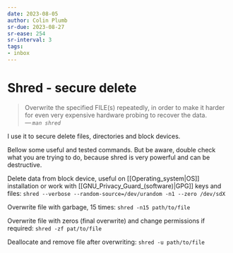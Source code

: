 ```yaml
---
date: 2023-08-05
author: Colin Plumb
sr-due: 2023-08-27
sr-ease: 254
sr-interval: 3
tags:
- inbox
---
```


# Shred - secure delete

> Overwrite the specified FILE(s) repeatedly, in order to make it harder for
> even very expensive hardware probing to recover the data.\
> — <cite>`man shred`</cite>

I use it to secure delete files, directories and block devices.

Bellow some useful and tested commands. But be aware, double check what you are
trying to do, because shred is very powerful and can be destructive.

Delete data from block device, useful on [[Operating_system|OS]] installation or
work with [[GNU_Privacy_Guard_(software)|GPG]] keys and files:
    `shred --verbose --random-source=/dev/urandom -n1 --zero /dev/sdX`

Overwrite file with garbage, 15 times:
    `shred -n15 path/to/file`

Overwrite file with zeros (final overwrite) and change permissions if required:
    `shred -zf pat/to/file`

Deallocate and remove file after overwriting:
    `shred -u path/to/file`

